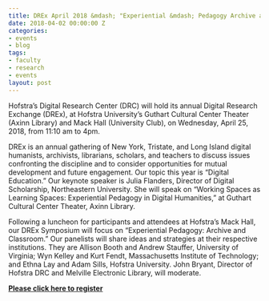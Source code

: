 ```yaml
---
title: DREx April 2018 &mdash; "Experiential &mdash; Pedagogy Archive and Classroom"
date: 2018-04-02 00:00:00 Z
categories:
- events
- blog
tags:
- faculty
- research
- events
layout: post
---
```


Hofstra’s Digital Research Center (DRC) will hold its annual Digital Research Exchange (DREx), at Hofstra University’s Guthart Cultural Center Theater (Axinn Library) and Mack Hall (University Club), on Wednesday, April 25, 2018, from 11:10 am to 4pm.

<!--more-->

DREx is an annual gathering of New York, Tristate, and Long Island digital humanists, archivists, librarians, scholars, and teachers to discuss issues confronting the discipline and to consider opportunities for mutual development and future engagement. Our topic this year is “Digital Education.” Our keynote speaker is Julia Flanders, Director of Digital Scholarship, Northeastern University. She will speak on “Working Spaces as Learning Spaces: Experiential Pedagogy in Digital Humanities,” at Guthart Cultural Center Theater, Axinn Library.

Following a luncheon for participants and attendees at Hofstra’s Mack Hall, our DREx Symposium will focus on “Experiential Pedagogy: Archive and Classroom.” Our panelists will share ideas and strategies at their respective institutions. They are Allison Booth and Andrew Stauffer, University of Virginia; Wyn Kelley and Kurt Fendt, Massachusetts Institute of Technology; and Ethna Lay and Adam Sills, Hofstra University. John Bryant, Director of Hofstra DRC and Melville Electronic Library, will moderate.

**[Please click here to register](https://www.eventbrite.com/e/experiential-pedagogy-archive-and-classroom-tickets-44710785162?aff=drcblog)**
